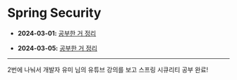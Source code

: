 # Spring Security

- **2024-03-01:** [공부한 거 정리](https://thisiswatchworld.tistory.com/7)

- **2024-03-05:** [공부한 거 정리](https://thisiswatchworld.tistory.com/8)

---

2번에 나눠서 개발자 유미 님의 유튜브 강의를 보고 스프링 시큐리티 공부 완료!
